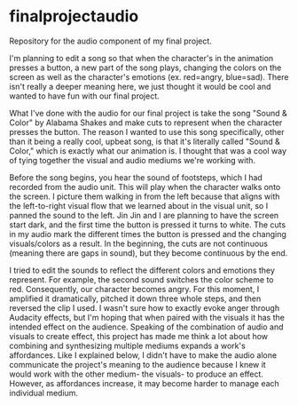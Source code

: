 # finalprojectaudio
Repository for the audio component of my final project.

I'm planning to edit a song so that when the character's in the animation presses a button, a new part of the song plays, changing the colors on the screen as well as the character's emotions (ex. red=angry, blue=sad). There isn't really a deeper meaning here, we just thought it would be cool and wanted to have fun with our final project. 

What I've done with the audio for our final project is take the song "Sound & Color" by Alabama Shakes and make cuts to represent when the character presses the button. The reason I wanted to use this song specifically, other than it being a really cool, upbeat song, is that it's literally called "Sound & Color," which is exactly what our animation is. I thought that was a cool way of tying together the visual and audio mediums we're working with. 

Before the song begins, you hear the sound of footsteps, which I had recorded from the audio unit. This will play when the character walks onto the screen. I picture them walking in from the left because that aligns with the left-to-right visual flow that we learned about in the visual unit, so I panned the sound to the left. Jin Jin and I are planning to have the screen start dark, and the first time the button is pressed it turns to white. The cuts in my audio mark the different times the button is pressed and the changing visuals/colors as a result. In the beginning, the cuts are not continuous (meaning there are gaps in sound), but they become continuous by the end. 

I tried to edit the sounds to reflect the different colors and emotions they represent. For example, the second sound switches the color scheme to red. Consequently, our character becomes angry. For this moment, I amplified it dramatically, pitched it down three whole steps, and then reversed the clip I used. I wasn't sure how to exactly evoke anger through Audacity effects, but I'm hoping that when paired with the visuals it has the intended effect on the audience. Speaking of the combination of audio and visuals to create effect, this project has made me think a lot about how combining and synthesizing multiple mediums expands a work's affordances. Like I explained below, I didn't have to make the audio alone communicate the project's meaning to the audience because I knew it would work with the other medium- the visuals- to produce an effect. However, as affordances increase, it may become harder to manage each individual medium. 
